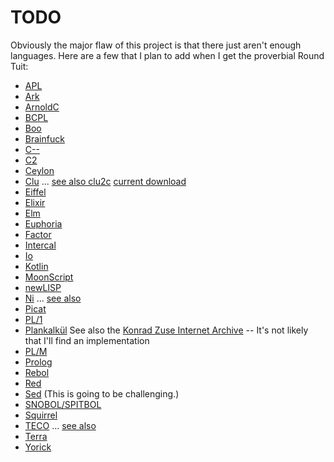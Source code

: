 # TODO

Obviously the major flaw of this project is that there just aren't
enough languages.  Here are a few that I plan to add when I get the
proverbial Round Tuit:

- [APL](https://www.gnu.org/software/apl/)
- [Ark](http://ark-lang.org/)
- [ArnoldC](https://github.com/lhartikk/ArnoldC)
- [BCPL](http://www.cl.cam.ac.uk/~mr10/index.html)
- [Boo](http://boo-lang.org/)
- [Brainfuck](http://www.muppetlabs.com/~breadbox/bf/)
- [C--](http://www.cs.tufts.edu/~nr/c--/)
- [C2](http://c2lang.org/)
- [Ceylon](http://ceylon-lang.org/)
- [Clu](https://en.wikipedia.org/wiki/CLU_(programming_language)) ... [see also clu2c](http://woodsheep.jp/clu2c.html) [current download](ftp://ftp.lip6.fr/pub/lang/clu/clu2c/)
- [Eiffel](https://en.wikipedia.org/wiki/Eiffel_(programming_language))
- [Elixir](http://elixir-lang.org/)
- [Elm](http://elm-lang.org/)
- [Euphoria](http://www.rapideuphoria.com/)
- [Factor](http://factorcode.org/)
- [Intercal](http://catb.org/esr/intercal/)
- [Io](http://iolanguage.org/)
- [Kotlin](https://kotlinlang.org/)
- [MoonScript](http://moonscript.org/)
- [newLISP](http://www.newlisp.org/)
- [Ni](https://github.com/gokr/ni) ... [see also](http://goran.krampe.se/2015/09/16/ni-a-strange-little-language/)
- [Picat](http://picat-lang.org/)
- [PL/1](https://en.wikipedia.org/wiki/PL/I)
- [Plankalkül](https://en.wikipedia.org/wiki/Plankalk%C3%BCl) See also the [Konrad Zuse Internet Archive](http://zuse.zib.de/) -- It's not likely that I'll find an implementation
- [PL/M](https://en.wikipedia.org/wiki/PL/M)
- [Prolog](https://en.wikipedia.org/wiki/Prolog)
- [Rebol](http://www.rebol.com/)
- [Red](http://www.red-lang.org/)
- [Sed](https://www.gnu.org/software/sed/) (This is going to be challenging.)
- [SNOBOL/SPITBOL](http://daveshields.me/2012/09/02/on-being-the-maintainer-sole-developer-and-probably-the-sole-active-user-of-the-programming-language-spitbol/)
- [Squirrel](http://squirrel-lang.org/)
- [TECO](http://almy.us/teco.html) ... [see also](http://goodmath.scientopia.org/2010/11/30/the-glorious-horror-of-teco/)
- [Terra](http://terralang.org/index.html)
- [Yorick](http://yorick.sourceforge.net)
